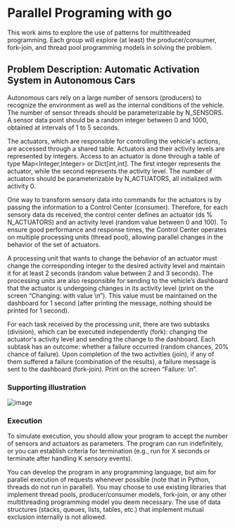# Parallel Programing with go

This work aims to explore the use of patterns for multithreaded programming. Each group will explore (at least) the producer/consumer, fork-join, and thread pool programming models in solving the problem.

## Problem Description: Automatic Activation System in Autonomous Cars

Autonomous cars rely on a large number of sensors (producers) to recognize the environment as well as the internal conditions of the vehicle. The number of sensor threads should be parameterizable by N_SENSORS. A sensor data point should be a random integer between 0 and 1000, obtained at intervals of 1 to 5 seconds.

The actuators, which are responsible for controlling the vehicle's actions, are accessed through a shared table. Actuators and their activity levels are represented by integers. Access to an actuator is done through a table of type Map<Integer,Integer> or Dict[int,int]. The first integer represents the actuator, while the second represents the activity level. The number of actuators should be parameterizable by N_ACTUATORS, all initialized with activity 0.

One way to transform sensory data into commands for the actuators is by passing the information to a Control Center (consumer). Therefore, for each sensory data ds received, the control center defines an actuator (ds % N_ACTUATORS) and an activity level (random value between 0 and 100). To ensure good performance and response times, the Control Center operates on multiple processing units (thread pool), allowing parallel changes in the behavior of the set of actuators.

A processing unit that wants to change the behavior of an actuator must change the corresponding integer to the desired activity level and maintain it for at least 2 seconds (random value between 2 and 3 seconds). The processing units are also responsible for sending to the vehicle’s dashboard that the actuator is undergoing changes in its activity level (print on the screen “Changing: <actuator> with value <activity level>\n”). This value must be maintained on the dashboard for 1 second (after printing the message, nothing should be printed for 1 second).

For each task received by the processing unit, there are two subtasks (division), which can be executed independently (fork): changing the actuator's activity level and sending the change to the dashboard. Each subtask has an outcome: whether a failure occurred (random chances, 20% chance of failure). Upon completion of the two activities (join), if any of them suffered a failure (combination of the results), a failure message is sent to the dashboard (fork-join). Print on the screen “Failure: <actuator>\n”. 

### Supporting illustration

![image](image.png)

### Execution

To simulate execution, you should allow your program to accept the number of sensors and actuators as parameters. The program can run indefinitely, or you can establish criteria for termination (e.g., run for X seconds or terminate after handling K sensory events).

You can develop the program in any programming language, but aim for parallel execution of requests whenever possible (note that in Python, threads do not run in parallel). You may choose to use existing libraries that implement thread pools, producer/consumer models, fork-join, or any other multithreading programming model you deem necessary. The use of data structures (stacks, queues, lists, tables, etc.) that implement mutual exclusion internally is not allowed.
